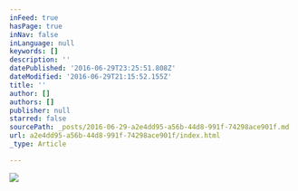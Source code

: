 ```yaml
---
inFeed: true
hasPage: true
inNav: false
inLanguage: null
keywords: []
description: ''
datePublished: '2016-06-29T23:25:51.808Z'
dateModified: '2016-06-29T21:15:52.155Z'
title: ''
author: []
authors: []
publisher: null
starred: false
sourcePath: _posts/2016-06-29-a2e4dd95-a56b-44d8-991f-74298ace901f.md
url: a2e4dd95-a56b-44d8-991f-74298ace901f/index.html
_type: Article

---
```

![](https://the-grid-user-content.s3-us-west-2.amazonaws.com/7deb6093-4952-4c08-b02a-8b2f665d17d0.jpg)